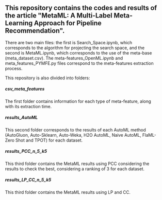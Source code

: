 ## This repository contains the codes and results of the article "MetaML: A Multi-Label Meta-Learning Approach for Pipeline Recommendation".

There are two main files: the first is Search_Space.ipynb, which corresponds to the algorithm for projecting the search space, and the second is MetaML.ipynb, which corresponds to the use of the meta-base (meta_dataset.csv). The meta-features_OpenML.ipynb and meta_features_PYMFE.py files correspond to the meta-features extraction process.

This repository is also divided into folders: 

##### csv_meta_features
The first folder contains information for each type of meta-feature, along with its extraction time.

##### results_AutoML

This second folder corresponds to the results of each AutoML method (AutoGluon, Auto-Sklearn, Auto-Weka, H2O AutoML, Naive AutoML, FlaML-Zero Shot and TPOT) for each dataset.

##### results_PCC_n_5_k5

This third folder contains the MetaML results using PCC considering the results to check the best, considering a ranking of 3 for each dataset.

##### results_LP_CC_n_5_k5

This third folder contains the MetaML results using LP and CC.
